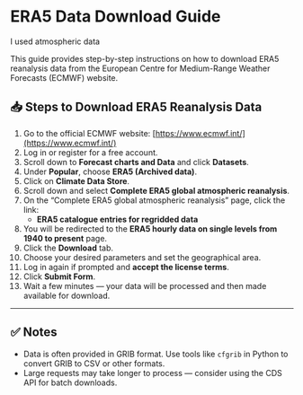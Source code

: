 # ERA5 Data Download Guide

I used atmospheric data

This guide provides step-by-step instructions on how to download ERA5 reanalysis data from the European Centre for Medium-Range Weather Forecasts (ECMWF) website.

## 📥 Steps to Download ERA5 Reanalysis Data

1. Go to the official ECMWF website: [https://www.ecmwf.int/](https://www.ecmwf.int/)
2. Log in or register for a free account.
3. Scroll down to **Forecast charts and Data** and click **Datasets**.
4. Under **Popular**, choose **ERA5 (Archived data)**.
5. Click on **Climate Data Store**.
6. Scroll down and select **Complete ERA5 global atmospheric reanalysis**.
7. On the “Complete ERA5 global atmospheric reanalysis” page, click the link:
   - **ERA5 catalogue entries for regridded data**
8. You will be redirected to the **ERA5 hourly data on single levels from 1940 to present** page.
9. Click the **Download** tab.
10. Choose your desired parameters and set the geographical area.
11. Log in again if prompted and **accept the license terms**.
12. Click **Submit Form**.
13. Wait a few minutes — your data will be processed and then made available for download.

---

## ✅ Notes

- Data is often provided in GRIB format. Use tools like `cfgrib` in Python to convert GRIB to CSV or other formats.
- Large requests may take longer to process — consider using the CDS API for batch downloads.

